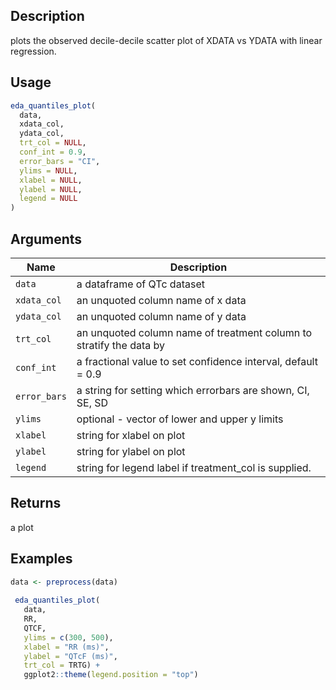 ## Description

plots the observed decile-decile scatter plot of XDATA vs YDATA with linear regression.

## Usage

```r
eda_quantiles_plot(
  data,
  xdata_col,
  ydata_col,
  trt_col = NULL,
  conf_int = 0.9,
  error_bars = "CI",
  ylims = NULL,
  xlabel = NULL,
  ylabel = NULL,
  legend = NULL
)
```

## Arguments

| Name | Description |
|------|-------------|
| `data` | a dataframe of QTc dataset |
| `xdata_col` | an unquoted column name of x data |
| `ydata_col` | an unquoted column name of y data |
| `trt_col` | an unquoted column name of treatment column to stratify the data by |
| `conf_int` | a fractional value to set confidence interval, default = 0.9 |
| `error_bars` | a string for setting which errorbars are shown, CI, SE, SD |
| `ylims` | optional - vector of lower and upper y limits |
| `xlabel` | string for xlabel on plot |
| `ylabel` | string for ylabel on plot |
| `legend` | string for legend label if treatment_col is supplied. |

## Returns

a plot

## Examples

```r
data <- preprocess(data)
 
 eda_quantiles_plot(
   data,
   RR,
   QTCF,
   ylims = c(300, 500),
   xlabel = "RR (ms)",
   ylabel = "QTcF (ms)",
   trt_col = TRTG) +
   ggplot2::theme(legend.position = "top")
```


